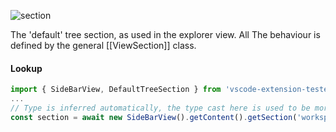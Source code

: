 ![section](https://user-images.githubusercontent.com/4181232/56656305-76c08700-6695-11e9-8630-e878ff478201.png)

The 'default' tree section, as used in the explorer view. All The behaviour is defined by the general [[ViewSection]] class.

#### Lookup
```typescript
import { SideBarView, DefaultTreeSection } from 'vscode-extension-tester';
...
// Type is inferred automatically, the type cast here is used to be more explicit
const section = await new SideBarView().getContent().getSection('workspace') as DefaultTreeSection;
```